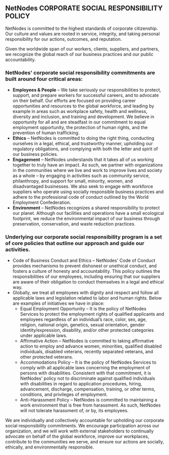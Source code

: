 ## NetNodes CORPORATE SOCIAL RESPONSIBILITY POLICY

NetNodes is committed to the highest standards of corporate citizenship. Our culture and values are rooted in service, integrity, and taking personal responsibility for our actions, outcomes, and reputation.

Given the worldwide span of our workers, clients, suppliers, and partners, we recognize the global reach of our business practices and our public accountability.

### NetNodes' corporate social responsibility commitments are built around four critical areas:

* **Employees & People** – We take seriously our responsibilities to protect, support, and prepare workers for successful careers, and to advocate on their behalf. Our efforts are focused on providing career opportunities and resources to the global workforce, and leading by example in areas such as workplace safety, health and wellness, diversity and inclusion, and training and development. We believe in opportunity for all and are steadfast in our commitment to equal employment opportunity, the protection of human rights, and the prevention of human trafficking.
* **Ethics** – NetNodes is committed to doing the right thing, conducting ourselves in a legal, ethical, and trustworthy manner, upholding our regulatory obligations, and complying with both the letter and spirit of our business policies.
* **Engagement** – NetNodes understands that it takes all of us working together to truly have an impact. As such, we partner with organizations in the communities where we live and work to improve lives and society as a whole – by engaging in activities such as community service, philanthropy, and support for small, minority, women, and disadvantaged businesses. We also seek to engage with workforce suppliers who operate using socially responsible business practices and adhere to the professional code of conduct outlined by the World Employment Confederation.
* **Environment** – NetNodes recognizes a shared responsibility to protect our planet. Although our facilities and operations have a small ecological footprint, we reduce the environmental impact of our business through preservation, conservation, and waste reduction practices.

### Underlying our corporate social responsibility program is a set of core policies that outline our approach and guide our activities.

* Code of Business Conduct and Ethics – NetNodes' Code of Conduct provides mechanisms to prevent dishonest or unethical conduct, and fosters a culture of honesty and accountability. This policy outlines the responsibilities of our employees, including ensuring that our suppliers are aware of their obligation to conduct themselves in a legal and ethical way.
* Globally, we treat all employees with dignity and respect and follow all applicable laws and legislation related to labor and human rights. Below are examples of initiatives we have in place:
    * Equal Employment Opportunity – It is the policy of NetNodes Services to protect the employment rights of qualified applicants and employees regardless of an individual’s race, color, sex, age, religion, national origin, genetics, sexual orientation, gender identity/expression, disability, and/or other protected categories under applicable laws.
    * Affirmative Action – NetNodes is committed to taking affirmative action to employ and advance women, minorities, qualified disabled individuals, disabled veterans, recently separated veterans, and other protected veterans.
    * Accommodations Policy – It is the policy of NetNodes Services to comply with all applicable laws concerning the employment of persons with disabilities. Consistent with that commitment, it is NetNodes' policy not to discriminate against qualified individuals with disabilities in regard to application procedures, hiring, advancement, discharge, compensation, training, or other terms, conditions, and privileges of employment.
    * Anti-Harassment Policy – NetNodes is committed to maintaining a work environment that is free from harassment. As such, NetNodes will not tolerate harassment of, or by, its employees.

We are individually and collectively accountable for upholding our corporate social responsibility commitments. We encourage participation across our organization, and we will work with external stakeholders to continually advocate on behalf of the global workforce, improve our workplaces, contribute to the communities we serve, and ensure our actions are socially, ethically, and environmentally responsible.
